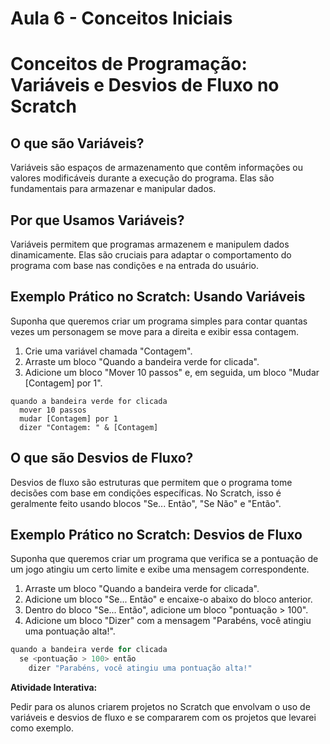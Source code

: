# Aula 6 - Conceitos Iniciais

# Conceitos de Programação: Variáveis e Desvios de Fluxo no Scratch

## O que são Variáveis?

Variáveis são espaços de armazenamento que contêm informações ou valores modificáveis durante a execução do programa. Elas são fundamentais para armazenar e manipular dados.

## Por que Usamos Variáveis?

Variáveis permitem que programas armazenem e manipulem dados dinamicamente. Elas são cruciais para adaptar o comportamento do programa com base nas condições e na entrada do usuário.

## Exemplo Prático no Scratch: Usando Variáveis

Suponha que queremos criar um programa simples para contar quantas vezes um personagem se move para a direita e exibir essa contagem.

1. Crie uma variável chamada "Contagem".
2. Arraste um bloco "Quando a bandeira verde for clicada".
3. Adicione um bloco "Mover 10 passos" e, em seguida, um bloco "Mudar [Contagem] por 1".

```
quando a bandeira verde for clicada
  mover 10 passos
  mudar [Contagem] por 1
  dizer "Contagem: " & [Contagem]
```

## **O que são Desvios de Fluxo?**

Desvios de fluxo são estruturas que permitem que o programa tome decisões com base em condições específicas. No Scratch, isso é geralmente feito usando blocos "Se... Então", "Se Não" e "Então".

## **Exemplo Prático no Scratch: Desvios de Fluxo**

Suponha que queremos criar um programa que verifica se a pontuação de um jogo atingiu um certo limite e exibe uma mensagem correspondente.

1. Arraste um bloco "Quando a bandeira verde for clicada".
2. Adicione um bloco "Se... Então" e encaixe-o abaixo do bloco anterior.
3. Dentro do bloco "Se... Então", adicione um bloco "pontuação > 100".
4. Adicione um bloco "Dizer" com a mensagem "Parabéns, você atingiu uma pontuação alta!".

```jsx
quando a bandeira verde for clicada
  se <pontuação > 100> então
    dizer "Parabéns, você atingiu uma pontuação alta!"
```

**Atividade Interativa:**

Pedir para os alunos criarem projetos no Scratch que envolvam o uso de variáveis e desvios de fluxo e se compararem com os projetos que levarei como exemplo.
